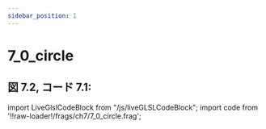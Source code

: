 ```yaml
---
sidebar_position: 1
---
```


# 7_0_circle
## 図 7.2, コード 7.1: 

import LiveGlslCodeBlock from "/js/liveGLSLCodeBlock";
import code from '!!raw-loader!/frags/ch7/7_0_circle.frag';

<LiveGlslCodeBlock fragName='7_0_circle.frag' fragCode={code} />
